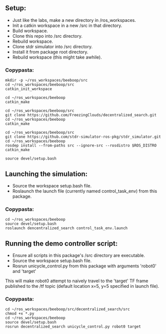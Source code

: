 ## Setup:

- Just like the labs, make a new directory in /ros_workspaces. 
- Init a catkin workspace in a new /src in that directory. 
- Build workspace. 
- Clone this repo into /src directory. 
- Rebuild workspace. 
- Clone stdr simulator into /src directory. 
- Install it from package root directory. 
- Rebuild workspace (this might take awhile).


### Copypasta:
```
mkdir -p ~/ros_workspaces/beeboop/src
cd ~/ros_workspaces/beeboop/src
catkin_init_workspace

cd ~/ros_workspaces/beeboop
catkin_make

cd ~/ros_workspaces/beeboop/src
git clone https://github.com/FreezingClouds/decentralized_search.git
cd ~/ros_workspaces/beeboop
catkin_make

cd ~/ros_workspaces/beeboop/src
git clone https://github.com/stdr-simulator-ros-pkg/stdr_simulator.git
cd ~/ros_workspaces/beeboop
rosdep install --from-paths src --ignore-src --rosdistro $ROS_DISTRO
catkin_make

source devel/setup.bash
```

## Launching the simulation:

- Source the workspace setup.bash file.
- Roslaunch the launch file (currently named control_task_env) from this package.

### Copypasta:
```
cd ~/ros_workspaces/beeboop
source devel/setup.bash
roslaunch dencentralized_search control_task_env.launch
```

## Running the demo controller script:

- Ensure all scripts in this package's /src directory are executable.
- Source the workspace setup.bash file.
- Rosrun unicycle_control.py from this package with arguments 'robot0' and 'target'

This will make robot0 attempt to naively travel to the 'target' TF frame published to the /tf topic (default location x=5, y=5 specified in launch file).

### Copypasta:
```
cd ~/ros_workspaces/beeboop/src/decentralized_search/src
chmod +x *.py
cd ~/ros_workspaces/beeboop
source devel/setup.bash
rosrun decentralized_search unicycle_control.py robot0 target
```
